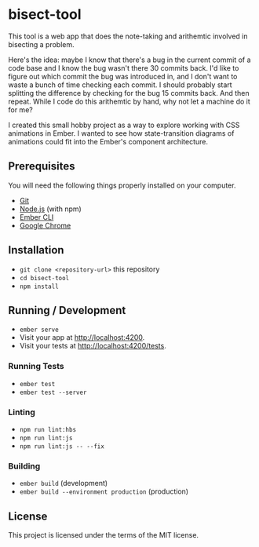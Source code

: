 # bisect-tool

This tool is a web app that does the note-taking and arithemtic involved in bisecting a problem.

Here's the idea: maybe I know that there's a bug in the current commit of a code base and I know the bug wasn't there 30 commits back. I'd like to figure out which commit the bug was introduced in, and I don't want to waste a bunch of time checking each commit. I should probably start splitting the difference by checking for the bug 15 commits back. And then repeat. While I code do this arithemtic by hand, why not let a machine do it for me?

I created this small hobby project as a way to explore working with CSS animations in Ember. I wanted to see how state-transition diagrams of animations could fit into the Ember's component architecture.

## Prerequisites

You will need the following things properly installed on your computer.

* [Git](https://git-scm.com/)
* [Node.js](https://nodejs.org/) (with npm)
* [Ember CLI](https://ember-cli.com/)
* [Google Chrome](https://google.com/chrome/)

## Installation

* `git clone <repository-url>` this repository
* `cd bisect-tool`
* `npm install`

## Running / Development

* `ember serve`
* Visit your app at [http://localhost:4200](http://localhost:4200).
* Visit your tests at [http://localhost:4200/tests](http://localhost:4200/tests).

### Running Tests

* `ember test`
* `ember test --server`

### Linting

* `npm run lint:hbs`
* `npm run lint:js`
* `npm run lint:js -- --fix`

### Building

* `ember build` (development)
* `ember build --environment production` (production)

## License

This project is licensed under the terms of the MIT license.
